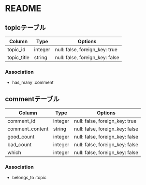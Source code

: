 # README
## topicテーブル

|Column|Type|Options|
|------|----|-------|
|topic_id|integer|null: false, foreign_key: true|
|topic_title|string|null: false, foreign_key: false|


### Association
- has_many :comment

## commentテーブル

|Column|Type|Options|
|------|----|-------|
|comment_id|integer|null: false, foreign_key: true|
|comment_content|string|null: false, foreign_key: false|
|good_count|integer|null: false, foreign_key: false|
|bad_count|integer|null: false, foreign_key: false|
|which|integer|null: false, foreign_key: false|

### Association
- belongs_to :topic